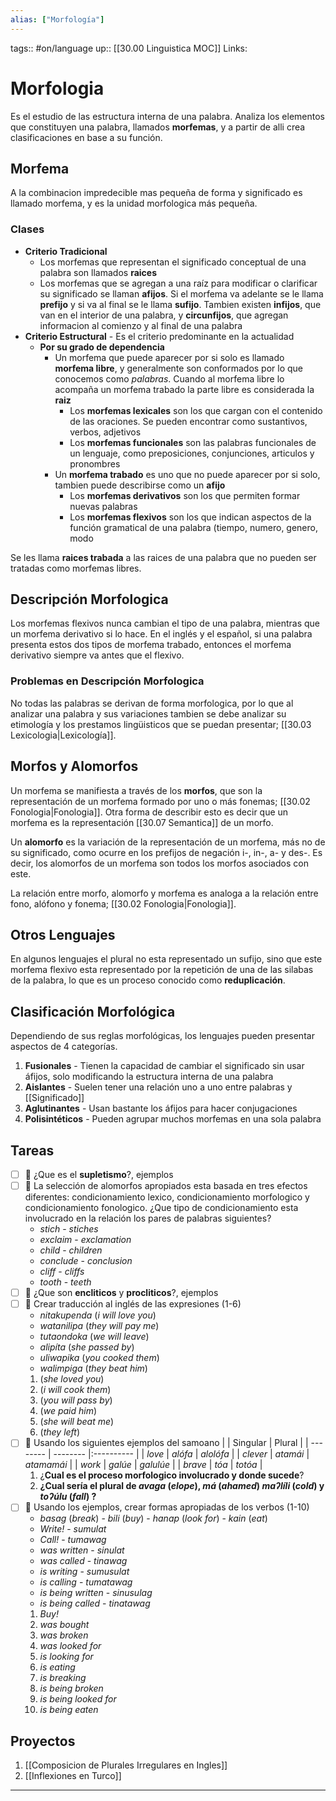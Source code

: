 ```yaml
---
alias: ["Morfología"]
---
```


tags:: #on/language 
up:: [[30.00 Linguistica MOC]]
Links: 
# Morfologia
Es el estudio de las estructura interna de una palabra. Analiza los elementos que constituyen una palabra, llamados **morfemas**, y a partir de alli crea clasificaciones en base a su función.

## Morfema
A la combinacion impredecible mas pequeña de forma y significado es llamado morfema, y es la unidad morfologica más pequeña.

### Clases
- **Criterio Tradicional**
	- Los morfemas que representan el significado conceptual de una palabra son llamados **raices** 
	- Los morfemas que se agregan a una raíz para modificar o clarificar su significado se llaman **afijos**. Si el morfema va adelante se le llama **prefijo** y si va al final se le llama **sufijo**. Tambien existen **infijos**, que van en el interior de una palabra, y **circunfijos**, que agregan informacion al comienzo y al final de una palabra
- **Criterio Estructural** - Es el criterio predominante en la actualidad
	- **Por su grado de dependencia**
		- Un morfema que puede aparecer por si solo es llamado **morfema libre**, y generalmente son conformados por lo que conocemos como *palabras*. Cuando al morfema libre lo acompaña un morfema trabado la parte libre es considerada la **raiz**
			- Los **morfemas lexicales** son los que cargan con el contenido de las oraciones. Se pueden encontrar como sustantivos, verbos, adjetivos
			- Los **morfemas funcionales** son las palabras funcionales de un lenguaje, como preposiciones, conjunciones, articulos y pronombres
		- Un **morfema trabado** es uno que no puede aparecer por si solo, tambien puede describirse como un **afijo**
			- Los **morfemas derivativos** son los que permiten formar nuevas palabras
			- Los **morfemas flexivos** son los que indican aspectos de la función gramatical de una palabra (tiempo, numero, genero, modo

Se les llama **raices trabada** a las raices de una palabra que no pueden ser tratadas como morfemas libres.

## Descripción Morfologica
Los morfemas flexivos nunca cambian el tipo de una palabra, mientras que un morfema derivativo si lo hace. En el inglés y el español, si una palabra presenta estos dos tipos de morfema trabado, entonces el morfema derivativo siempre va antes que el flexivo.

### Problemas en Descripción Morfologica
No todas las palabras se derivan de forma morfologica, por lo que al analizar una palabra y sus variaciones tambien se debe analizar su etimología y los prestamos lingüisticos que se puedan presentar; [[30.03 Lexicologia|Lexicología]].

## Morfos y Alomorfos
Un morfema se manifiesta a través de los **morfos**, que son la representación de un morfema formado por uno o más fonemas; [[30.02 Fonologia|Fonologia]]. Otra forma de describir esto es decir que un morfema es la representación [[30.07 Semantica]] de un morfo.

Un **alomorfo** es la variación de la representación de un morfema, más no de su significado, como ocurre en los prefijos de negación i-, in-, a- y des-. Es decir, los alomorfos de un morfema son todos los morfos asociados con este.

La relación entre morfo, alomorfo y morfema es analoga a la relación entre fono, alófono y fonema; [[30.02 Fonologia|Fonologia]].

## Otros Lenguajes
En algunos lenguajes el plural no esta representado un sufijo, sino que este morfema flexivo esta representado por la repetición de una de las silabas de la palabra, lo que es un proceso conocido como **reduplicación**.

## Clasificación Morfológica
Dependiendo de sus reglas morfológicas, los lenguajes pueden presentar aspectos de 4 categorías.
1. **Fusionales** - Tienen la capacidad de cambiar el significado sin usar áfijos, solo modificando la estructura interna de una palabra
2. **Aislantes** - Suelen tener una relación uno a uno entre palabras y [[Significado]]
3. **Aglutinantes** - Usan bastante los áfijos para hacer conjugaciones
4. **Polisintéticos** - Pueden agrupar muchos morfemas en una sola palabra

## Tareas
- [ ] 🔽 ¿Que es el **supletismo**?, ejemplos
- [ ] 🔽 La selección de alomorfos apropiados esta basada en tres efectos diferentes: condicionamiento lexico, condicionamiento morfologico y condicionamiento fonologico. ¿Que tipo de condicionamiento esta involucrado en la relación los pares de palabras siguientes?
	-  *stich* - *stiches*
	-  *exclaim* - *exclamation*
	-  *child* - *children*
	-  *conclude* - *conclusion*
	-  *cliff* - *cliffs*
	-  *tooth* - *teeth*
- [ ] 🔽 ¿Que son **encliticos** y **procliticos**?, ejemplos
- [ ] 🔽 Crear traducción al inglés de las expresiones (1-6)
	- *nitakupenda* (*i will love you*)
	- *watanilipa* (*they will pay me*)
	- *tutaondoka* (*we will leave*)
	- *alipíta* (*she passed by*)
	- *uliwapika* (*you cooked them*)
	- *walimpiga* (*they beat him*)
	1. (*she loved you*)
	2. (*i will cook them*)
	3. (*you will pass by*)
	4. (*we paid him*)
	5. (*she will beat me*)
	6. (*they left*)
- [ ] 🔽 Usando los siguientes ejemplos del samoano
|          | Singular | Plural     |
| -------- | -------- |:---------- |
| *love*   | *alófa*  | *alolófa*  |
| *clever* | *atamái* | *atamamái* |
| *work*   | *galúe*  | *galulúe*  |
| *brave*  | *tóa*    | *totóa*    |
	1. ¿**Cual es el proceso morfologico involucrado y donde sucede**?
	2. **¿Cual sería el plural de *avaga* (*elope*), *má* (*ahamed*) *maʔlíli* (*cold*) y *toʔúlu* (*fall*) ?**
- [ ] 🔽 Usando los ejemplos, crear formas apropiadas de los verbos (1-10)
	- *basag* (*break*) - *bili* (*buy*) - *hanap* (*look for*) - *kain* (*eat*)
	- *Write!* - *sumulat*
	- *Call!* - *tumawag*
	- *was written* - *sinulat*
	- *was called* - *tinawag*
	- *is writing* - *sumusulat*
	- *is calling* - *tumatawag*
	- *is being written* - *sinusulag*
	- *is being called* - *tinatawag*
	1. *Buy!*
	2. *was bought*
	3. *was broken*
	4. *was looked for*
	5. *is looking for*
	6. *is eating*
	7. *is breaking*
	8. *is being broken*
	9. *is being looked for*
	10. *is being eaten*

## Proyectos
1. [[Composicion de Plurales Irregulares en Ingles]]
2. [[Inflexiones en Turco]]
___
